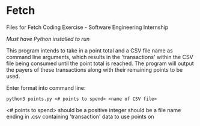 # Fetch
Files for Fetch Coding Exercise - Software Engineering Internship

*Must have Python installed to run*

This program intends to take in a point total and a CSV file name as command line arguments, 
which results in the 'transactions' within the CSV file being consumed until the point total is
reached. The program will output the payers of these transactions along with their remaining 
points to be used.

Enter format into command line:

    python3 points.py <# points to spend> <name of CSV file>

<# points to spend> should be a positive integer
<name of CSV file> should be a file name ending in .csv containing 'transaction' data to use points on
